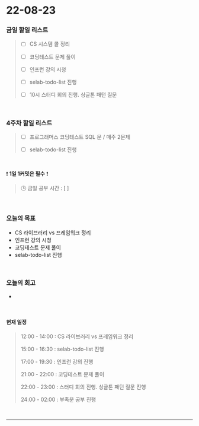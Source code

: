 # 22-08-23
 ### 금일 할일 리스트 
> - [ ]  CS 시스템 콜 정리
>
> - [ ]  코딩테스트 문제 풀이
>
> - [ ]  인프런 강의 시청
>
> - [ ]  selab-todo-list 진행
>
> - [ ]  10시 스터디 회의 진행. 싱글톤 패턴 질문

<br/>

### 4주차 할일 리스트  

> - [ ]  프로그래머스 코딩테스트 SQL 문 / 매주 2문제  
>
> - [ ]  selab-todo-list 진행

<br/>

❗ **1일 1커밋은 필수** ❗
> 🕒 금일 공부 시간 :  [  ]    
  
<br/>

### 오늘의 목표
- CS 라이브러리 vs 프레임워크 정리
- 인프런 강의 시청 
- 코딩테스트 문제 풀이
- selab-todo-list 진행

<br>

### 오늘의 회고
- 

<br>

#### 현재 일정  
> 12:00 - 14:00 : CS 라이브러리 vs 프레임워크 정리
>
> 15:00 - 16:30 : selab-todo-list 진행
>
> 17:00 - 19:30 : 인프런 강의 진행
>
> 21:00 - 22:00 : 코딩테스트 문제 풀이
>
> 22:00 - 23:00 : 스터디 회의 진행. 싱글톤 패턴 질문 진행
>
> 24:00 - 02:00 : 부족분 공부 진행

<br/>

------------  